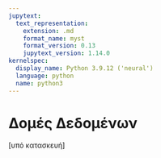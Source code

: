 ```yaml
---
jupytext:
  text_representation:
    extension: .md
    format_name: myst
    format_version: 0.13
    jupytext_version: 1.14.0
kernelspec:
  display_name: Python 3.9.12 ('neural')
  language: python
  name: python3
---
```


# Δομές Δεδομένων

[υπό κατασκευή]